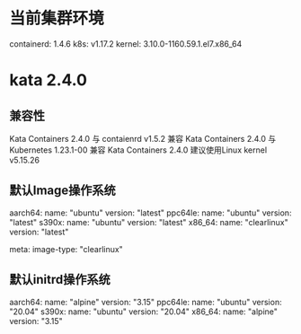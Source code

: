 # 当前集群环境
containerd: 1.4.6
k8s: v1.17.2
kernel: 3.10.0-1160.59.1.el7.x86_64



# kata 2.4.0
## 兼容性
Kata Containers 2.4.0 与 contaienrd v1.5.2 兼容
Kata Containers 2.4.0 与 Kubernetes 1.23.1-00 兼容
Kata Containers 2.4.0 建议使用Linux kernel v5.15.26

## 默认Image操作系统
aarch64:
  name: "ubuntu"
  version: "latest"
ppc64le:
  name: "ubuntu"
  version: "latest"
s390x:
  name: "ubuntu"
  version: "latest"
x86_64:
  name: "clearlinux"
  version: "latest"

meta:
image-type: "clearlinux"

## 默认initrd操作系统
aarch64:
  name: "alpine"
  version: "3.15"
ppc64le:
  name: "ubuntu"
  version: "20.04"
s390x:
  name: "ubuntu"
  version: "20.04"
x86_64:
  name: "alpine"
  version: "3.15"


